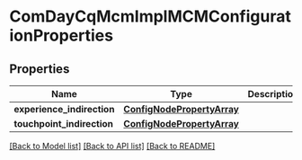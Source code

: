 # ComDayCqMcmImplMCMConfigurationProperties

## Properties
Name | Type | Description | Notes
------------ | ------------- | ------------- | -------------
**experience_indirection** | [**ConfigNodePropertyArray**](ConfigNodePropertyArray.md) |  | [optional] 
**touchpoint_indirection** | [**ConfigNodePropertyArray**](ConfigNodePropertyArray.md) |  | [optional] 

[[Back to Model list]](../README.md#documentation-for-models) [[Back to API list]](../README.md#documentation-for-api-endpoints) [[Back to README]](../README.md)


